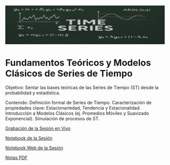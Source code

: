 ![banner2](images/banner2.png ':class=banner-image')

# Fundamentos Teóricos y Modelos Clásicos de Series de Tiempo 

Objetivo: Sentar las bases teóricas de las Series de Tiempo (ST) desde la probabilidad y estadística.

Contenido: Definición formal de Series de Tiempo. Caracterización de propiedades clave: Estacionariedad, Tendencia y Estacionalidad. Introducción a Modelos Clásicos (ej. Promedios Móviles y Suavizado Exponencial). Simulación de procesos de ST.

[Grabación de la Sesión en Vivo](https://www.youtube.com/live/QOje90AnKVU?si=ykZOcS3v-CvRieIM)

[Notebook de la Sesión](https://github.com/LuisGorozpe/py-ts-code/blob/main/sesion2.ipynb)

[Notebook Web de la Sesión](https://luisgorozpe.github.io/py-ts-code/sesion2.html)

[Notas PDF](https://luisgorozpe.github.io/py-ts-code/2025-10-14-Nota-session2.pdf)

